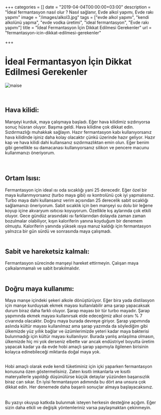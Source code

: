 +++
categories = []
date = "2019-04-04T00:00:00+03:00"
description = "İdeal fermantasyon nasıl olur ? Nasıl sağlanır, Evde alkol yapımı, Evde rakı yapımı"
image = "/images/alkol3.jpg"
tags = ["evde alkol yapımı", "kendi alkolünü yapma", "evde vodka üretimi", "ideal fermantasyon", "Evde rakı yapımı"]
title = "İdeal Fermantasyon İçin Dikkat Edilmesi Gerekenler"
url = "fermantasyon-icin-dikkat-edilmesi-gerekenler"

+++
# İdeal Fermantasyon İçin Dikkat Edilmesi Gerekenler

![](/images/maise.jpg "maise")

<br>

## Hava kilidi:

Manşeyi kurduk, maya çalışmaya başladı. Eğer hava kilidimiz sızdırıyorsa sonuç hüsran oluyor. Başıma geldi. Hava kilidine çok dikkat edin. Sızdırmazlığı muhakkak sağlayın. Hazır fermantasyon kabı kullanıyorsanız hava kilidinde işiniz daha kolay olacaktır çünkü üzerinde hazır geliyor. Hazır kap ve hava kilidi dahi kullansanız sızdırmazlıktan emin olun. Eğer benim gibi genellikle su damacanası kullanıyorsanız silikon ve pencere macunu kullanmanızı öneriyorum.  
<br><br>

## Ortam Isısı:

Fermantasyon için ideal ısı oda sıcaklığı yani 25 derecedir. Eğer özel bir maya kullanmıyorsanız (turbo maya gibi) ısı kontrolünü çok iyi yapmalısınız. Turbo maya dahi kullansanız verim açısından 25 derecelik sabit sıcaklığı sağlamanızı öneriyorum. Sabit sıcaklık için ben manşeyi su dolu bir leğene koyup içine akvaryum ısıtıcısı koyuyorum. Özellikle kış aylarında çok etkili oluyor. Gece gündüz arasındaki ısı farklarından dolayıda zaman zaman bozulmalar olabiliyor, kışın kaloriferin yanına koyduğum bir denemem olmuştu. Kaloriferin yanında yüksek ısıya maruz kaldığı için fermantasyon yalnızca bir gün sürdü ve sonrasında maya çalışmadı. <br><br>

## Sabit ve hareketsiz kalmalı:

Fermantasyon sürecinde manşeyi hareket ettirmeyin. Çalışan maya çalkalanmamalı ve sabit bırakılmalıdır. <br><br>

## Doğru maya kullanımı:

Maya manşe içindeki şekeri alkole dönüştürüyor. Eğer bira yada distilasyon için manşe kurduysak ekmek mayası kullanılabilir ama şarap yapacaksak durum biraz daha farklı oluyor. Şarap mayası bir tür turbo mayadır. Şarap yapımında ekmek mayası kullanırsak elde edeceğimiz alkol oranı % 7 civarında olacaktır. Doğru maya burada devreye giriyor. Şarap yapımında aslında kültür mayası kullanılmaz ama şarap yazımda da söylediğim gibi ülkemizde yüz yıllık bağlar ve üzümlerimizde yeteri kadar maya bakterisi bulunmadığı için kültür mayası kullanılıyor. Burada yanlış anlaşılma olmasın, ülkemizde hiç mi yok derseniz elbette var ancak endüstriyel boyutta üretim yapacak kadar ya da evde hobi amaçlı şarap yapımıyla ilgilenen birisinin kolayca edinebileceği miktarda doğal maya yok. <br><br>

Hobi amaçlı olarak evde kendi tüketiminiz için içki yaparken fermantasyon konusuna özen göstermelisiniz. Zaten kısıtlı imkanlarla ve kısıtlı materyallerle yapıldığı düşünülürse küçük detaylar yüzünden başarısızlık biraz can sıkar. En iyisi fermantasyon adımında bu dört ana unsura çok dikkat edin. Her denemede daha başarılı sonuçlar almaya başlayacaksınız. <br><br>  
Bu yazıyı okuyup katkıda bulunmak isteyen herkesin desteğine açığım. Eğer sizin daha etkili ve değişik yöntemleriniz varsa paylaşmaktan çekinmeyin.